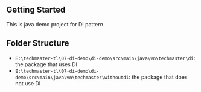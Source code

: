 ## Getting Started

This is java demo project for DI pattern

## Folder Structure

- `E:\techmaster-tl\07-di-demo\di-demo\src\main\java\vn\techmaster\di`: the package that uses DI
- `E:\techmaster-tl\07-di-demo\di-demo\src\main\java\vn\techmaster\withoutdi`: the package that does not use DI
